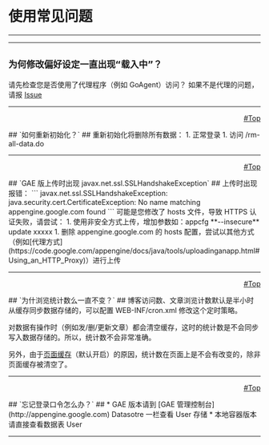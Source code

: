 # 使用常见问题 #

---



---

## `为何修改偏好设定一直出现“载入中”？` ##
请先检查您是否使用了代理程序（例如 GoAgent）访问？
如果不是代理的问题，请报 [Issue](http://code.google.com/p/b3log-solo/issues/entry)

---

<p align='right'><a href='#Top.md'>#Top</a></p>
## `如何重新初始化？` ##
重新初始化将删除所有数据：
  1. 正常登录
  1. 访问 /rm-all-data.do

---

<p align='right'><a href='#Top.md'>#Top</a></p>
## `GAE 版上传时出现 javax.net.ssl.SSLHandshakeException` ##
上传时出现报错：
```
javax.net.ssl.SSLHandshakeException: java.security.cert.CertificateException:
No name matching appengine.google.com found
```
可能是您修改了 hosts 文件，导致 HTTPS 认证失败，请尝试：
  1. 使用非安全方式上传，增加参数如：appcfg **--insecure** update xxxxx
  1. 删除 appengine.google.com 的 hosts 配置，尝试以其他方式（例如[代理方式](https://code.google.com/appengine/docs/java/tools/uploadinganapp.html#Using_an_HTTP_Proxy)）进行上传

---

<p align='right'><a href='#Top.md'>#Top</a></p>
## `为什浏览统计数么一直不变？` ##
博客访问数、文章浏览计数默认是半小时从缓存同步数据存储的，可以配置 WEB-INF/cron.xml 修改这个定时策略。

对数据有操作时（例如发/删/更新文章）都会清空缓存，这时的统计数是不会同步写入数据存储的。所以，统计数不会非常准确。

另外，由于[页面缓存](https://code.google.com/p/b3log-solo/wiki/page_cache)（默认开启）的原因，统计数在页面上是不会有改变的，除非页面缓存被清空了。

---

<p align='right'><a href='#Top.md'>#Top</a></p>
## `忘记登录口令怎么办？` ##
  * GAE 版本请到 [GAE 管理控制台](http://appengine.google.com) Datasotre 一栏查看 User 存储
  * 本地容器版本请直接查看数据表 User

---
